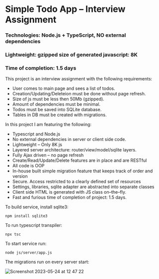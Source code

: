 # Simple Todo App – Interview Assignment
### Technologies: Node.js + TypeScript, NO external dependencies
### Lightweight: gzipped size of generated javascript: 8K
### Time of completion: 1.5 days

This project is an interview assignment with the following requirements:

- User comes to main page and sees a list of todos.
- Creation/Updating/Deleteion must be done without page refresh.
- Size of js must be less then 50Mb (gzipped).
- Amount of dependencies must be minimal.
- Todos must be saved into SQLite database.
- Tables in DB must be created with migrations.

In this project I am featuring the following:

- Typescript and Node.js
- No external dependencies in server or client side code.
- Lightweight – Only 8K js
- Layered server architecture: router/view/model/sqlite layers.
- Fully Ajax driven – no page refresh
- Create/Read/Update/Delete features are in place and are RESTful
- All code is OOP
- In-house built simple migration feature that keeps track of order and version
- Secure. Access restricted to a clearly defined set of resources
- Settings, libraries, sqlite adapter are abstracted into separate classes
- Client side HTML is generated with JS class on–the–fly.
- Fast and furious time of completion of project: 1.5 days.

To build service, install sqlite3:

`npm install sqlite3`

To run typescript transpiler:

`npx tsc`

To start service run:

`node js/server/app.js`

The migrations run on every server start:

![Screenshot 2023-05-24 at 12 47 22](https://github.com/apodgorny/todo_demo/assets/2205877/a55d9252-1e5d-452e-938a-a44f5bd1f51e)
